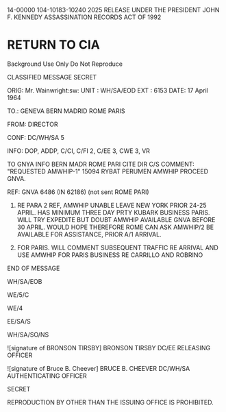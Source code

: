 14-00000
104-10183-10240
2025 RELEASE UNDER THE PRESIDENT JOHN F. KENNEDY ASSASSINATION RECORDS ACT OF 1992

# RETURN TO CIA
Background Use Only
Do Not Reproduce

CLASSIFIED MESSAGE
SECRET

ORIG: Mr. Wainwright:sw:
UNIT : WH/SA/EOD
EXT : 6153
DATE: 17 April 1964

TO.: GENEVA BERN MADRID ROME PARIS

FROM: DIRECTOR

CONF: DC/WH/SA 5

INFO:
DOP, ADDP, C/CI, C/FI 2, C/EE 3, CWE 3, VR

TO GNYA INFO BERN MADR ROME PARI CITE DIR
C/S COMMENT: "REQUESTED AMWHIP-1" 15094
RYBAT PERUMEN AMWHIP PROCEED GNVA.

REF: GNVA 6486 (IN 62186) (not sent ROME PARI)

1. RE PARA 2 REF, AMWHIP UNABLE LEAVE NEW YORK PRIOR 24-25 APRIL. HAS MINIMUM THREE DAY PRTY KUBARK BUSINESS PARIS. WILL TRY EXPEDITE BUT DOUBT AMWHIP AVAILABLE GNVA BEFORE 30 APRIL. WOULD HOPE THEREFORE ROME CAN ASK AMWHIP/2 BE AVAILABLE FOR ASSISTANCE, PRIOR A/1 ARRIVAL.

2. FOR PARIS. WILL COMMENT SUBSEQUENT TRAFFIC RE ARRIVAL AND USE AMWHIP FOR PARIS BUSINESS RE CARRILLO AND ROBRINO

END OF MESSAGE

WH/SA/EOB

WE/5/C

WE/4

EE/SA/S

WH/SA/SO/NS

![signature of BRONSON TIRSBY]
BRONSON TIRSBY
DC/EE
RELEASING OFFICER

![signature of Bruce B. Cheever]
BRUCE B. CHEEVER
DC/WH/SA
AUTHENTICATING OFFICER

SECRET

REPRODUCTION BY OTHER THAN THE ISSUING OFFICE IS PROHIBITED.
